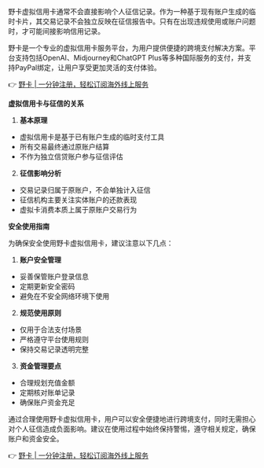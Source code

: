 野卡虚拟信用卡通常不会直接影响个人征信记录。作为一种基于现有账户生成的临时卡片，其交易记录不会独立反映在征信报告中。只有在出现违规使用或账户问题时，才可能间接影响信用记录。

野卡是一个专业的虚拟信用卡服务平台，为用户提供便捷的跨境支付解决方案。平台支持包括OpenAI、Midjourney和ChatGPT Plus等多种国际服务的支付，并支持PayPal绑定，让用户享受更加灵活的支付体验。

👉 [野卡 | 一分钟注册，轻松订阅海外线上服务](https://bit.ly/bewildcard)

**虚拟信用卡与征信的关系**

1. **基本原理**
- 虚拟信用卡是基于已有账户生成的临时支付工具
- 所有交易最终通过原账户结算
- 不作为独立信贷账户参与征信评估

2. **征信影响分析**
- 交易记录归属于原账户，不会单独计入征信
- 征信机构主要关注实体账户的还款表现
- 虚拟卡消费本质上属于原账户交易行为

**安全使用指南**

为确保安全使用野卡虚拟信用卡，建议注意以下几点：

1. **账户安全管理**
- 妥善保管账户登录信息
- 定期更新安全密码
- 避免在不安全网络环境下使用

2. **规范使用原则**
- 仅用于合法支付场景
- 严格遵守平台使用规则
- 保持交易记录透明完整

3. **资金管理要点**
- 合理规划充值金额
- 定期核对账单记录
- 确保账户资金充足

通过合理使用野卡虚拟信用卡，用户可以安全便捷地进行跨境支付，同时无需担心对个人征信造成负面影响。建议在使用过程中始终保持警惕，遵守相关规定，确保账户和资金安全。

👉 [野卡 | 一分钟注册，轻松订阅海外线上服务](https://bit.ly/bewildcard)